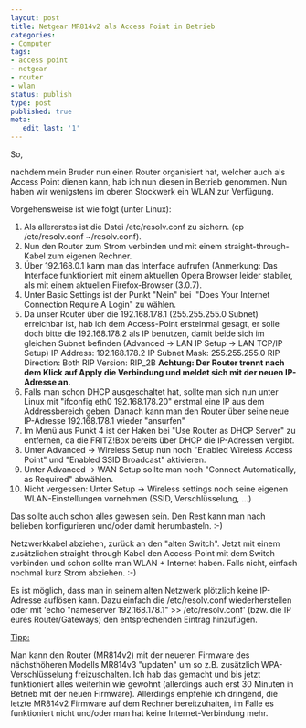 ```yaml
---
layout: post
title: Netgear MR814v2 als Access Point in Betrieb
categories:
- Computer
tags:
- access point
- netgear
- router
- wlan
status: publish
type: post
published: true
meta:
  _edit_last: '1'
---
```

So,

nachdem mein Bruder nun einen Router organisiert hat, welcher auch als Access Point dienen kann, hab ich nun diesen in Betrieb genommen. Nun haben wir wenigstens im oberen Stockwerk ein WLAN zur Verfügung.



Vorgehensweise ist wie folgt (unter Linux):
<ol>
	<li>Als allererstes ist die Datei /etc/resolv.conf zu sichern. (cp /etc/resolv.conf ~/resolv.conf).</li>
	<li>Nun den Router zum Strom verbinden und mit einem straight-through-Kabel zum eigenen Rechner.</li>
	<li>Über 192.168.0.1 kann man das Interface aufrufen (Anmerkung: Das Interface funktioniert mit einem aktuellen Opera Browser leider stabiler, als mit einem aktuellen Firefox-Browser (3.0.7).</li>
	<li>Unter Basic Settings ist der Punkt "Nein" bei  "Does Your Internet Connection Require A Login" zu wählen.</li>
	<li>Da unser Router über die 192.168.178.1 (255.255.255.0 Subnet) erreichbar ist, hab ich dem Access-Point ersteinmal gesagt, er solle doch bitte die 192.168.178.2 als IP benutzen, damit beide sich im gleichen Subnet befinden (Advanced -&gt; LAN IP Setup -&gt; LAN TCP/IP Setup)
IP Address: 192.168.178.2
IP Subnet Mask: 255.255.255.0
RIP Direction: Both
RIP Version: RIP_2B
<strong>Achtung: Der Router trennt nach dem Klick auf Apply die Verbindung und meldet sich mit der neuen IP-Adresse an.</strong></li>
	<li>Falls man schon DHCP ausgeschaltet hat, sollte man sich nun unter Linux mit "ifconfig eth0 192.168.178.20" erstmal eine IP aus dem Addressbereich geben. Danach kann man den Router über seine neue IP-Adresse 192.168.178.1 wieder "ansurfen"</li>
	<li>Im Menü aus Punkt 4 ist der Haken bei "Use Router as DHCP Server" zu entfernen, da die FRITZ!Box bereits über DHCP die IP-Adressen vergibt.</li>
	<li>Unter Advanced -&gt; Wireless Setup nun noch "Enabled Wireless Access Point" und "Enabled SSID Broadcast" aktivieren.</li>
	<li>Unter Advanced -&gt; WAN Setup sollte man noch "Connect Automatically, as Required" abwählen.</li>
	<li>Nicht vergessen: Unter Setup -&gt; Wireless settings noch seine eigenen WLAN-Einstellungen vornehmen (SSID, Verschlüsselung, ...)</li>
</ol>
Das sollte auch schon alles gewesen sein. Den Rest kann man nach belieben konfigurieren und/oder damit herumbasteln. :-)

Netzwerkkabel abziehen, zurück an den "alten Switch". Jetzt mit einem zusätzlichen straight-through Kabel den Access-Point mit dem Switch verbinden und schon sollte man WLAN + Internet haben. Falls nicht, einfach nochmal kurz Strom abziehen. :-)

Es ist möglich, dass man in seinem alten Netzwerk plötzlich keine IP-Adresse auflösen kann. Dazu einfach die /etc/resolv.conf wiederherstellen oder mit 'echo "nameserver 192.168.178.1" &gt;&gt; /etc/resolv.conf' (bzw. die IP eures Router/Gateways) den entsprechenden Eintrag hinzufügen.

<span style="text-decoration: underline;">Tipp:</span>

Man kann den Router (MR814v2) mit der neueren Firmware des nächsthöheren Modells MR814v3 "updaten" um so z.B. zusätzlich WPA-Verschlüsselung freizuschalten. Ich hab das gemacht und bis jetzt funktioniert alles weiterhin wie gewohnt (allerdings auch erst 30 Minuten in Betrieb mit der neuen Firmware). Allerdings empfehle ich dringend, die letzte MR814v2 Firmware auf dem Rechner bereitzuhalten, im Falle es funktioniert nicht und/oder man hat keine Internet-Verbindung mehr.

